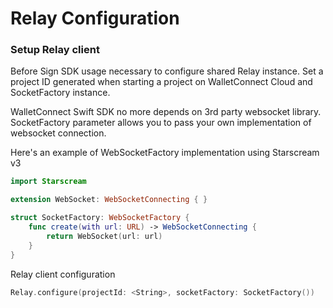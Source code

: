 # Relay Configuration

### Setup Relay client

Before Sign SDK usage necessary to configure shared Relay instance. Set a project ID generated when starting a project on WalletConnect Cloud and SocketFactory instance.

WalletConnect Swift SDK no more depends on 3rd party websocket library. SocketFactory parameter allows you to pass your own implementation of websocket connection.

Here's an example of WebSocketFactory implementation using Starscream v3

```swift
import Starscream

extension WebSocket: WebSocketConnecting { }

struct SocketFactory: WebSocketFactory {
    func create(with url: URL) -> WebSocketConnecting {
        return WebSocket(url: url)
    }
}
```

Relay client configuration 

```swift
Relay.configure(projectId: <String>, socketFactory: SocketFactory())
```
